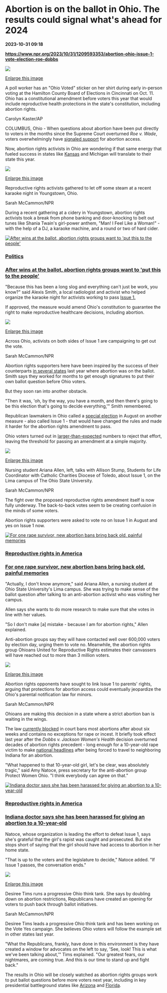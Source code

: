 # Abortion is on the ballot in Ohio. The results could signal what's ahead for 2024

**2023-10-31 09:18**

**https://www.npr.org/2023/10/31/1209593353/abortion-ohio-issue-1-vote-election-roe-dobbs**

 ![](https://media.npr.org/assets/img/2023/10/30/ap23284499313670_custom-213594dc184b27d8ebb950dd3401354a51a3e143-s1100-c50.jpg) 

[Enlarge this image](https://media.npr.org/assets/img/2023/10/30/ap23284499313670_custom-213594dc184b27d8ebb950dd3401354a51a3e143-s1200.jpg)

A poll worker has an "Ohio Voted" sticker on her shirt during early in-person voting at the Hamilton County Board of Elections in Cincinnati on Oct. 11. Ohio has a constitutional amendment before voters this year that would include reproductive health protections in the state's constitution, including abortion rights.

Carolyn Kaster/AP

COLUMBUS, Ohio - When questions about abortion have been put directly to voters in the months since the Supreme Court overturned _Roe v. Wade_, voters overwhelmingly have [signaled support](https://www.npr.org/2022/11/10/1135757008/after-wins-at-the-ballot-abortion-rights-groups-want-to-put-this-to-the-people) for abortion access.

Now, abortion rights activists in Ohio are wondering if that same energy that fueled success in states like [Kansas](https://www.npr.org/sections/2022-live-primary-election-race-results/2022/08/02/1115317596/kansas-voters-abortion-legal-reject-constitutional-amendment) and Michigan will translate to their state this year.

 ![](https://media.npr.org/assets/img/2023/10/30/karaoke-af7f938fb92b5fbfc28cd3071e0a1db14ccf1cd6-s1100-c50.jpg) 

[Enlarge this image](https://media.npr.org/assets/img/2023/10/30/karaoke-af7f938fb92b5fbfc28cd3071e0a1db14ccf1cd6-s1200.jpg)

Reproductive rights activists gathered to let off some steam at a recent karaoke night in Youngstown, Ohio.

Sarah McCammon/NPR

During a recent gathering at a cidery in Youngstown, abortion rights activists took a break from phone banking and door-knocking to belt out tunes like Shania Twain's girl-power anthem, "Man! I Feel Like a Woman!" - with the help of a DJ, a karaoke machine, and a round or two of hard cider.

[![After wins at the ballot, abortion rights groups want to 'put this to the people'](https://media.npr.org/assets/img/2022/11/10/gettyimages-1243948852_sq-c9ad0bd92c56bbccb414598aff203a3a12262386-s100-c15.jpg)](https://www.npr.org/2022/11/10/1135757008/after-wins-at-the-ballot-abortion-rights-groups-want-to-put-this-to-the-people)

### [Politics](https://www.npr.org/sections/politics/)

### [After wins at the ballot, abortion rights groups want to 'put this to the people'](https://www.npr.org/2022/11/10/1135757008/after-wins-at-the-ballot-abortion-rights-groups-want-to-put-this-to-the-people)

"Because this has been a long slog and everything can't just be work, you know?" said Alexis Smith, a local radiologist and activist who helped organize the karaoke night for activists working to pass [Issue 1.](https://www.ohiosos.gov/globalassets/elections/2023/gen/issuesreport.pdf)

If approved, the measure would amend Ohio's constitution to guarantee the right to make reproductive healthcare decisions, including abortion.

 ![](https://media.npr.org/assets/img/2023/10/30/vote-yes-1ffe2d34f265671a32602933cbefa1db4fed599a-s1100-c50.jpg) 

[Enlarge this image](https://media.npr.org/assets/img/2023/10/30/vote-yes-1ffe2d34f265671a32602933cbefa1db4fed599a-s1200.jpg)

Across Ohio, activists on both sides of Issue 1 are campaigning to get out the vote.

Sarah McCammon/NPR

Abortion rights supporters here have been inspired by the success of their counterparts [in several states](https://www.npr.org/2022/11/09/1135418384/where-abortion-was-on-the-ballot-midterm-voters-largely-signaled-support) last year where abortion was on the ballot. Smith says they worked for months to get enough signatures to put their own ballot question before Ohio voters.

But they soon ran into another obstacle.

"Then it was, 'oh, by the way, you have a month, and then there's going to be this election that's going to decide everything,'" Smith remembered.

Republican lawmakers in Ohio called a [special election](https://www.npr.org/2023/08/08/1191679261/ohio-election-results-issue1-abortion-state-constitution-amendment-ballot-voters) in August on another measure - also called Issue 1 - that would have changed the rules and made it harder for the abortion rights amendment to pass.

Ohio voters turned out in [larger-than-expected](https://www.cincinnati.com/story/news/politics/2023/08/08/issue-1-in-ohio-voting-on-august-8-ballot-issue/70549190007/) numbers to reject that effort, leaving the threshold for passing an amendment at a simple majority.

 ![](https://media.npr.org/assets/img/2023/10/30/sfla-3d2bc9c46878785962053558ed6ffbdd7c383152-s1100-c50.jpg) 

[Enlarge this image](https://media.npr.org/assets/img/2023/10/30/sfla-3d2bc9c46878785962053558ed6ffbdd7c383152-s1200.jpg)

Nursing student Ariana Allen, left, talks with Allison Stump, Students for Life Coordinator with Catholic Charities Diocese of Toledo, about Issue 1, on the Lima campus of The Ohio State University.

Sarah McCammon/NPR

The fight over the proposed reproductive rights amendment itself is now fully underway. The back-to-back votes seem to be creating confusion in the minds of some voters.

Abortion rights supporters were asked to vote no on Issue 1 in August and yes on Issue 1 now.

[![For one rape survivor, new abortion bans bring back old, painful memories](https://media.npr.org/assets/img/2022/08/25/npr_elaine_34_sq-2c3fbb800e4415fbc42544e15246fb0edf28493f-s100-c15.jpg)](https://www.npr.org/2022/08/26/1119240260/for-one-rape-survivor-new-abortion-bans-bring-back-old-painful-memories)

### [Reproductive rights in America](https://www.npr.org/series/1096684820/roe-v-wade-and-the-future-of-reproductive-rights-in-america)

### [For one rape survivor, new abortion bans bring back old, painful memories](https://www.npr.org/2022/08/26/1119240260/for-one-rape-survivor-new-abortion-bans-bring-back-old-painful-memories)

"Actually, I don't know anymore," said Ariana Allen, a nursing student at Ohio State University's Lima campus. She was trying to make sense of the ballot question after talking to an anti-abortion activist who was visiting her campus.

Allen says she wants to do more research to make sure that she votes in line with her values.

"So I don't make \[a\] mistake - because I am for abortion rights," Allen explained.

Anti-abortion groups say they will have contacted well over 600,000 voters by election day, urging them to vote no. Meanwhile, the abortion rights group Ohioans United for Reproductive Rights estimates their canvassers will have reached out to more than 3 million voters.

 ![](https://media.npr.org/assets/img/2023/10/30/vote-no-5f0966395fae7569938a4e4b30f1972619f95118-s1100-c50.jpg) 

[Enlarge this image](https://media.npr.org/assets/img/2023/10/30/vote-no-5f0966395fae7569938a4e4b30f1972619f95118-s1200.jpg)

Abortion rights opponents have sought to link Issue 1 to parents' rights, arguing that protections for abortion access could eventually jeopardize the Ohio's parental notification law for minors.

Sarah McCammon/NPR

Ohioans are making this decision in a state where a strict abortion ban is waiting in the wings.

The law [currently blocked](https://www.pbs.org/newshour/politics/ohio-wants-to-revive-a-strict-abortion-law-justices-are-weighing-the-legal-arguments#:~:text=The%20Ohio%20abortion%20law%20had,states%20to%20decide%20the%20matter.) in court bans most abortions after about six weeks and contains no exceptions for rape or incest. It briefly took effect last year after the _Dobbs v. Jackson Women's Health_ decision overturned decades of abortion rights precedent - long enough for a 10-year-old rape victim to make [national headlines](https://www.npr.org/2022/07/13/1111285143/abortion-10-year-old-raped-ohio) after being forced to travel to neighboring Indiana for an abortion.

"What happened to that 10-year-old girl, let's be clear, was absolutely tragic," said Amy Natoce, press secretary for the anti-abortion group Protect Women Ohio. "I think everybody can agree on that."

[![Indiana doctor says she has been harassed for giving an abortion to a 10-year-old](https://media.npr.org/assets/img/2022/07/26/2022-06-25t174241z_1084945818_mt1usatoday18593179_rtrmadp_3_dr-caitlin-bernard-a-reproductive-healthcare-provider-2-_sq-ada97a0ce37d8cc11b0dc2f44ad148b1465081d2-s100-c15.jpg)](https://www.npr.org/2022/07/26/1113577718/indiana-doctor-abortion-ohio-10-year-old)

### [Reproductive rights in America](https://www.npr.org/series/1096684820/roe-v-wade-and-the-future-of-reproductive-rights-in-america)

### [Indiana doctor says she has been harassed for giving an abortion to a 10-year-old](https://www.npr.org/2022/07/26/1113577718/indiana-doctor-abortion-ohio-10-year-old)

Natoce, whose organization is leading the effort to defeat Issue 1, says she's grateful that the girl's rapist was caught and prosecuted. But she stops short of saying that the girl should have had access to abortion in her home state.

"That is up to the voters and the legislature to decide," Natoce added. "If Issue 1 passes, the conversation ends."

 ![](https://media.npr.org/assets/img/2023/10/30/desiree-tims-44a7e3520bce41785702a07a2181219721bec9ea-s1100-c50.jpg) 

[Enlarge this image](https://media.npr.org/assets/img/2023/10/30/desiree-tims-44a7e3520bce41785702a07a2181219721bec9ea-s1200.jpg)

Desiree Tims runs a progressive Ohio think tank. She says by doubling down on abortion restrictions, Republicans have created an opening for voters to push back through ballot initiatives.

Sarah McCammon/NPR

Desiree Tims leads a progressive Ohio think tank and has been working on the Vote Yes campaign. She believes Ohio voters will follow the example set in other states last year.

"What the Republicans, frankly, have done in this environment is they have created a window for advocates on the left to say, 'See, look! This is what we've been talking about,'" Tims explained. "Our greatest fears, our nightmares, are coming true. And this is our time to stand up and fight back."

The results in Ohio will be closely watched as abortion rights groups work to put ballot questions before more voters next year, including in key presidential battleground states like [Arizona](https://www.azcentral.com/story/news/politics/elections/2023/09/21/abortion-rights-advocates-are-collecting-signatures-for-arizona-initiative/70912947007/) and [Florida](https://www.nbcnews.com/politics/elections/floridians-pushing-abortion-ballot-measure-feel-abandoned-national-dem-rcna120065).